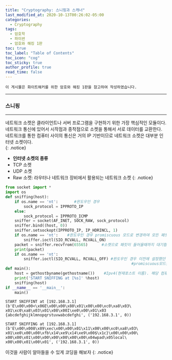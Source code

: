 ```yaml
---
title: "Cryptography: 스니핑과 스캐너"
last_modified_at: 2020-10-13T00:26:02-05:00
categories:
  - Cryptography
tags:
  - 암호학
  - 파이썬
  - 암호와 해킹 1판
toc: true 
toc_label: "Table of Contents"
toc_icon: "cog"
toc_sticky: true 
author_profile: true 
read_time: false 
---
```


`이 게시물은 화이트해커를 위한 암호와 해킹 1판을 참고하여 작성하였습니다.`

---
### 스니핑
---

네트워크 소켓은 클라이언트나 서버 프로그램을 구현하기 위한 가장 핵심적인 모듈이다.  
네트워크 통신에 있어서 시작점과 종착점으로 소켓을 통해서 서로 데이터를 교환한다.  
네트워크를 통한 컴퓨터 사이의 통신은 거의 IP 기반이므로 네트워크 소켓은 대부분 인터넷 소켓이다.  
{: .notice}

* **인터넷 소켓의 종류**
* TCP 소켓
* UDP 소켓
* Raw 소켓: 라우터나 네트워크 장비에서 활용되는 네트워크 소켓
{: .notice}

```python
from socket import *
import os
def sniffing(host):   
    if os.name == 'nt':       #윈도우인 경우
        sock_protocol = IPPROTO_IP
    else:
        sock_protocol = IPPROTO_ICMP 
    sniffer = socket(AF_INET, SOCK_RAW, sock_protocol)
    sniffer.bind((host, 0))
    sniffer.setsockopt(IPPROTO_IP, IP_HDRINCL, 1)
    if os.name == 'nt':    #윈도우인 경우 promiscuous 모드로 변경하여 모든 패킷 수신함
        sniffer.ioctl(SIO_RCVALL, RCVALL_ON)
    packet = sniffer.recvfrom(65565)      #소켓으로 패킷이 들어올때까지 대기함 65565바이트는 버퍼크기를 의미
    print(packet)
    if os.name == 'nt':
        sniffer.ioctl(SIO_RCVALL, RCVALL_OFF) #윈도우인 경우 이전에 설정했던
                                                       #promiscuous모드를 해제함
def main():
    host = gethostbyname(gethostname())    #Ipv4(현재호스트 이름). 해당 컴퓨터 IP주소 담김
    print('START SNIFFING at [%s]' %host)
    sniffing(host)
if __name__ == '__main__':
    main()
```
```
START SNIFFINT at [192.168.3.1]
(b'E\x00\x00<\x06E\x00\x00\x80\x01\x00\x00\xc0\xa8\x03\
x01\xc0\xa8\x03\x01\x08\x00I\xe0\x00\x01\x03
{abcdefghijklmnopqrstuvwabcdefghi', ('192.168.3.1', 0))
```
```
START SNIFFING at [192.168.3.1]
(b'E\x00\x008\x89\xec\x00\x00\x01\x11\x00\x00\xc0\xa8\x03\
x01\xe0\x00\x00\xfb\x14\xe9\x14\xe9\x00$\x1c}\x00\x00\x00\
x00\x00\x01\x00\x00\x00\x00\x00\x00\x04wpad\x05local\
x00\x00\x01\x00\x01', ('192.168.3.1', 0))
```

이것을 사람이 알아들을 수 있게 코딩을 해보자
{: .notice}